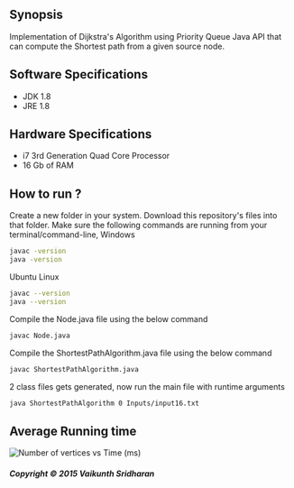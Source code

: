 ## Synopsis
Implementation of Dijkstra's Algorithm using Priority Queue Java API that can compute the Shortest path from a given source node. 
## Software Specifications
+ JDK 1.8 
+ JRE 1.8 
## Hardware Specifications
+ i7 3rd Generation Quad Core Processor 
+ 16 Gb of RAM 
## How to run ? 
Create a new folder in your system. 
Download this repository's files into that folder.
Make sure the following commands are running from your terminal/command-line,
Windows 
~~~~sh
javac -version
java -version
~~~~
Ubuntu Linux
~~~~sh
javac --version
java --version
~~~~
Compile the Node.java file using the below command
~~~~sh
javac Node.java
~~~~
Compile the ShortestPathAlgorithm.java file using the below command
~~~~sh
javac ShortestPathAlgorithm.java
~~~~
2 class files gets generated, now run the main file with runtime arguments
~~~~sh 
java ShortestPathAlgorithm 0 Inputs/input16.txt
~~~~
## Average Running time
![Number of vertices vs Time (ms)]()


##### Copyright © 2015 Vaikunth Sridharan
